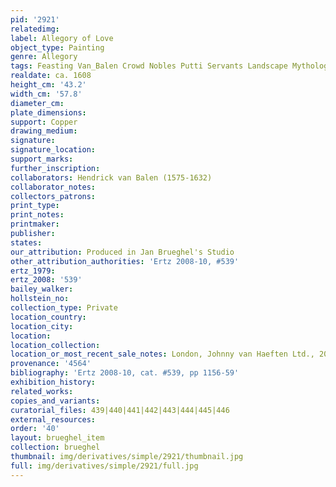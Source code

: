 ```yaml
---
pid: '2921'
relatedimg: 
label: Allegory of Love
object_type: Painting
genre: Allegory
tags: Feasting Van_Balen Crowd Nobles Putti Servants Landscape Mythological
realdate: ca. 1608
height_cm: '43.2'
width_cm: '57.8'
diameter_cm: 
plate_dimensions: 
support: Copper
drawing_medium: 
signature: 
signature_location: 
support_marks: 
further_inscription: 
collaborators: Hendrick van Balen (1575-1632)
collaborator_notes: 
collectors_patrons: 
print_type: 
print_notes: 
printmaker: 
publisher: 
states: 
our_attribution: Produced in Jan Brueghel's Studio
other_attribution_authorities: 'Ertz 2008-10, #539'
ertz_1979: 
ertz_2008: '539'
bailey_walker: 
hollstein_no: 
collection_type: Private
location_country: 
location_city: 
location: 
location_collection: 
location_or_most_recent_sale_notes: London, Johnny van Haeften Ltd., 2008
provenance: '4564'
bibliography: 'Ertz 2008-10, cat. #539, pp 1156-59'
exhibition_history: 
related_works: 
copies_and_variants: 
curatorial_files: 439|440|441|442|443|444|445|446
external_resources: 
order: '40'
layout: brueghel_item
collection: brueghel
thumbnail: img/derivatives/simple/2921/thumbnail.jpg
full: img/derivatives/simple/2921/full.jpg
---
```

